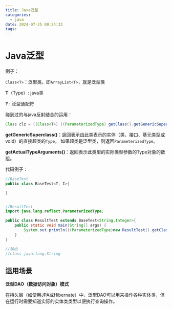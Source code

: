 ```yaml
---
title: Java泛型
categories:
  - java
date: 2024-07-25 00:24:33
tags:
---
```


<!-- more -->

# Java泛型
例子：

`Class<T>`：泛型类。即`ArrayList<T>`，就是泛型类

**T**（Type）: java类

**?** :  泛型通配符



碰到过的与java反射结合的运用：

```java
Class clz = ((Class<T>) ((ParameterizedType) getClass().getGenericSuperclass())).getActualTypeArguments()[0];
```
**getGenericSuperclass()**：返回表示由此类表示的实体（类、接口、基元类型或void）的直接超类的`Type`。
如果超类是泛型类，则返回`ParameterizedType`。

**getActualTypeArguments()**：返回表示此类型的实际类型参数的Type对象的数组。

代码例子：

```java
//BaseTest
public class BaseTest<T, I>{

}
```

```java

//ResultTest
import java.lang.reflect.ParameterizedType;

public class ResultTest extends BaseTest<String,Integer>{
    public static void main(String[] args) {
        System.out.println(((ParameterizedType)new ResultTest().getClass().getGenericSuperclass()).getActualTypeArguments()[0]);
    }
}

//输出
//class java.lang.String

```

## 运用场景

**泛型DAO（数据访问对象）模式**

在持久层（如使用JPA或Hibernate）中，泛型DAO可以用来操作各种实体类，但在运行时需要知道实际的实体类类型以便执行查询操作。

